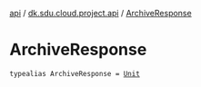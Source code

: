 [api](../index.md) / [dk.sdu.cloud.project.api](index.md) / [ArchiveResponse](./-archive-response.md)

# ArchiveResponse

`typealias ArchiveResponse = `[`Unit`](https://kotlinlang.org/api/latest/jvm/stdlib/kotlin/-unit/index.html)